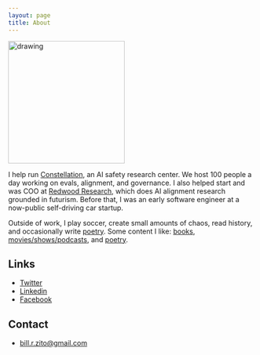 ```yaml
---
layout: page
title: About
---
```


<img src="https://github.com/BillZito/billzito.github.io/blob/master/assets/bill_goto_headshot.jpg?raw=true" alt="drawing" width="236.5" height="250"/>

I help run [Constellation](https://www.constellation.org), an AI safety research center. We host 100 people a day working on evals, alignment, and governance. I also helped start and was COO at [Redwood Research](https://www.redwoodresearch.org), which does AI alignment research grounded in futurism. Before that, I was an early software engineer at a now-public self-driving car startup.

Outside of work, I play soccer, create small amounts of chaos, read history, and occasionally write [poetry](https://drive.google.com/drive/u/1/folders/1g5lRuVwO-L4RgQp0yHDHV6qtOnWH6sLN). Some content I like: [ books](https://www.goodreads.com/review/list/107138592-bill-zito?shelf=favorites&view=table), [movies/shows/podcasts](https://twitter.com/billzito1/status/1519903268863832067), and 	[poetry](https://drive.google.com/drive/u/1/folders/1OmXlI-vnVMzEVq2plDkbz6YRgGyy8lnq).


## Links
* [Twitter](https://twitter.com/billzito1/)
* [Linkedin](https://www.linkedin.com/in/billzito/)
* [Facebook](https://www.facebook.com/billzito8/)


## Contact
* bill.r.zito@gmail.com
